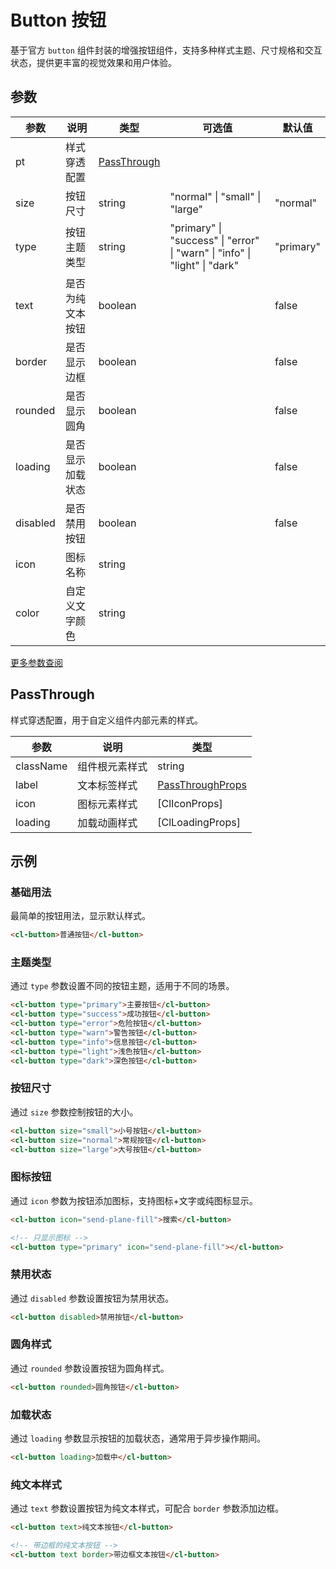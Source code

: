 # Button 按钮

基于官方 `button` 组件封装的增强按钮组件，支持多种样式主题、尺寸规格和交互状态，提供更丰富的视觉效果和用户体验。

## 参数

| 参数     | 说明             | 类型                        | 可选值                                                                     | 默认值    |
| -------- | ---------------- | --------------------------- | -------------------------------------------------------------------------- | --------- |
| pt       | 样式穿透配置     | [PassThrough](#passthrough) |                                                                            |           |
| size     | 按钮尺寸         | string                      | "normal" \| "small" \| "large"                                             | "normal"  |
| type     | 按钮主题类型     | string                      | "primary" \| "success" \| "error" \| "warn" \| "info" \| "light" \| "dark" | "primary" |
| text     | 是否为纯文本按钮 | boolean                     |                                                                            | false     |
| border   | 是否显示边框     | boolean                     |                                                                            | false     |
| rounded  | 是否显示圆角     | boolean                     |                                                                            | false     |
| loading  | 是否显示加载状态 | boolean                     |                                                                            | false     |
| disabled | 是否禁用按钮     | boolean                     |                                                                            | false     |
| icon     | 图标名称         | string                      |                                                                            |           |
| color    | 自定义文字颜色   | string                      |                                                                            |           |

[更多参数查阅](https://doc.dcloud.net.cn/uni-app-x/component/button.html)

## PassThrough

样式穿透配置，用于自定义组件内部元素的样式。

| 参数      | 说明           | 类型                                                        |
| --------- | -------------- | ----------------------------------------------------------- |
| className | 组件根元素样式 | string                                                      |
| label     | 文本标签样式   | [PassThroughProps](/src/components/doc.md#passthroughprops) |
| icon      | 图标元素样式   | [ClIconProps]                                               |
| loading   | 加载动画样式   | [ClLoadingProps]                                            |

## 示例

### 基础用法

最简单的按钮用法，显示默认样式。

```html
<cl-button>普通按钮</cl-button>
```

### 主题类型

通过 `type` 参数设置不同的按钮主题，适用于不同的场景。

```html
<cl-button type="primary">主要按钮</cl-button>
<cl-button type="success">成功按钮</cl-button>
<cl-button type="error">危险按钮</cl-button>
<cl-button type="warn">警告按钮</cl-button>
<cl-button type="info">信息按钮</cl-button>
<cl-button type="light">浅色按钮</cl-button>
<cl-button type="dark">深色按钮</cl-button>
```

### 按钮尺寸

通过 `size` 参数控制按钮的大小。

```html
<cl-button size="small">小号按钮</cl-button>
<cl-button size="normal">常规按钮</cl-button>
<cl-button size="large">大号按钮</cl-button>
```

### 图标按钮

通过 `icon` 参数为按钮添加图标，支持图标+文字或纯图标显示。

```html
<cl-button icon="send-plane-fill">搜索</cl-button>

<!-- 只显示图标 -->
<cl-button type="primary" icon="send-plane-fill"></cl-button>
```

### 禁用状态

通过 `disabled` 参数设置按钮为禁用状态。

```html
<cl-button disabled>禁用按钮</cl-button>
```

### 圆角样式

通过 `rounded` 参数设置按钮为圆角样式。

```html
<cl-button rounded>圆角按钮</cl-button>
```

### 加载状态

通过 `loading` 参数显示按钮的加载状态，通常用于异步操作期间。

```html
<cl-button loading>加载中</cl-button>
```

### 纯文本样式

通过 `text` 参数设置按钮为纯文本样式，可配合 `border` 参数添加边框。

```html
<cl-button text>纯文本按钮</cl-button>

<!-- 带边框的纯文本按钮 -->
<cl-button text border>带边框文本按钮</cl-button>
```
